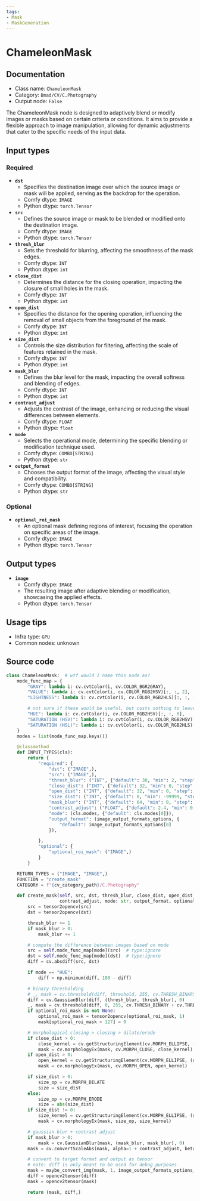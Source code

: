 ```yaml
---
tags:
- Mask
- MaskGeneration
---
```


# ChameleonMask
## Documentation
- Class name: `ChameleonMask`
- Category: `Bmad/CV/C.Photography`
- Output node: `False`

The ChameleonMask node is designed to adaptively blend or modify images or masks based on certain criteria or conditions. It aims to provide a flexible approach to image manipulation, allowing for dynamic adjustments that cater to the specific needs of the input data.
## Input types
### Required
- **`dst`**
    - Specifies the destination image over which the source image or mask will be applied, serving as the backdrop for the operation.
    - Comfy dtype: `IMAGE`
    - Python dtype: `torch.Tensor`
- **`src`**
    - Defines the source image or mask to be blended or modified onto the destination image.
    - Comfy dtype: `IMAGE`
    - Python dtype: `torch.Tensor`
- **`thresh_blur`**
    - Sets the threshold for blurring, affecting the smoothness of the mask edges.
    - Comfy dtype: `INT`
    - Python dtype: `int`
- **`close_dist`**
    - Determines the distance for the closing operation, impacting the closure of small holes in the mask.
    - Comfy dtype: `INT`
    - Python dtype: `int`
- **`open_dist`**
    - Specifies the distance for the opening operation, influencing the removal of small objects from the foreground of the mask.
    - Comfy dtype: `INT`
    - Python dtype: `int`
- **`size_dist`**
    - Controls the size distribution for filtering, affecting the scale of features retained in the mask.
    - Comfy dtype: `INT`
    - Python dtype: `int`
- **`mask_blur`**
    - Defines the blur level for the mask, impacting the overall softness and blending of edges.
    - Comfy dtype: `INT`
    - Python dtype: `int`
- **`contrast_adjust`**
    - Adjusts the contrast of the image, enhancing or reducing the visual differences between elements.
    - Comfy dtype: `FLOAT`
    - Python dtype: `float`
- **`mode`**
    - Selects the operational mode, determining the specific blending or modification technique used.
    - Comfy dtype: `COMBO[STRING]`
    - Python dtype: `str`
- **`output_format`**
    - Chooses the output format of the image, affecting the visual style and compatibility.
    - Comfy dtype: `COMBO[STRING]`
    - Python dtype: `str`
### Optional
- **`optional_roi_mask`**
    - An optional mask defining regions of interest, focusing the operation on specific areas of the image.
    - Comfy dtype: `IMAGE`
    - Python dtype: `torch.Tensor`
## Output types
- **`image`**
    - Comfy dtype: `IMAGE`
    - The resulting image after adaptive blending or modification, showcasing the applied effects.
    - Python dtype: `torch.Tensor`
## Usage tips
- Infra type: `GPU`
- Common nodes: unknown


## Source code
```python
class ChameleonMask:  # wtf would I name this node as?
    mode_func_map = {
        "GRAY": lambda i: cv.cvtColor(i, cv.COLOR_BGR2GRAY),
        "VALUE": lambda i: cv.cvtColor(i, cv.COLOR_RGB2HSV)[:, :, 2],
        "LIGHTNESS": lambda i: cv.cvtColor(i, cv.COLOR_RGB2HLS)[:, :, 1],

        # not sure if these would be useful, but costs nothing to leave them here
        "HUE": lambda i: cv.cvtColor(i, cv.COLOR_RGB2HSV)[:, :, 0],
        "SATURATION (HSV)": lambda i: cv.cvtColor(i, cv.COLOR_RGB2HSV)[:, :, 1],
        "SATURATION (HSL)": lambda i: cv.cvtColor(i, cv.COLOR_RGB2HLS)[:, :, 2],
    }
    modes = list(mode_func_map.keys())

    @classmethod
    def INPUT_TYPES(cls):
        return {
            "required": {
                "dst": ("IMAGE",),
                "src": ("IMAGE",),
                "thresh_blur": ("INT", {"default": 30, "min": 2, "step": 2}),
                "close_dist": ("INT", {"default": 32, "min": 0, "step": 1}),
                "open_dist": ("INT", {"default": 32, "min": 0, "step": 1}),
                "size_dist": ("INT", {"default": 8, "min": -99999, "step": 1}),
                "mask_blur": ("INT", {"default": 64, "min": 0, "step": 2}),
                "contrast_adjust": ("FLOAT", {"default": 2.4, "min": 0, "max": 20, "step": .5}),
                "mode": (cls.modes, {"default": cls.modes[0]}),
                "output_format": (image_output_formats_options, {
                    "default": image_output_formats_options[0]
                }),

            },
            "optional": {
                "optional_roi_mask": ("IMAGE",)
            }
        }

    RETURN_TYPES = ("IMAGE", "IMAGE",)
    FUNCTION = "create_mask"
    CATEGORY = f"{cv_category_path}/C.Photography"

    def create_mask(self, src, dst, thresh_blur, close_dist, open_dist, size_dist, mask_blur,
                    contrast_adjust, mode: str, output_format, optional_roi_mask=None):
        src = tensor2opencv(src)
        dst = tensor2opencv(dst)

        thresh_blur += 1
        if mask_blur > 0:
            mask_blur += 1

        # compute the difference between images based on mode
        src = self.mode_func_map[mode](src)  # type:ignore
        dst = self.mode_func_map[mode](dst)  # type:ignore
        diff = cv.absdiff(src, dst)

        if mode == "HUE":
            diff = np.minimum(diff, 180 - diff)

        # binary thresholding
        # _, mask = cv.threshold(diff, threshold, 255, cv.THRESH_BINARY)
        diff = cv.GaussianBlur(diff, (thresh_blur, thresh_blur), 0)
        _, mask = cv.threshold(diff, 0, 255, cv.THRESH_BINARY + cv.THRESH_OTSU)
        if optional_roi_mask is not None:
            optional_roi_mask = tensor2opencv(optional_roi_mask, 1)
            mask[optional_roi_mask < 127] = 0

        # morphological closing > closing > dilate/erode
        if close_dist > 0:
            close_kernel = cv.getStructuringElement(cv.MORPH_ELLIPSE, (close_dist, close_dist))
            mask = cv.morphologyEx(mask, cv.MORPH_CLOSE, close_kernel)
        if open_dist > 0:
            open_kernel = cv.getStructuringElement(cv.MORPH_ELLIPSE, (open_dist, open_dist))
            mask = cv.morphologyEx(mask, cv.MORPH_OPEN, open_kernel)

        if size_dist > 0:
            size_op = cv.MORPH_DILATE
            size = size_dist
        else:
            size_op = cv.MORPH_ERODE
            size = abs(size_dist)
        if size_dist != 0:
            size_kernel = cv.getStructuringElement(cv.MORPH_ELLIPSE, (size, size))
            mask = cv.morphologyEx(mask, size_op, size_kernel)

        # gaussian blur + contrast adjust
        if mask_blur > 0:
            mask = cv.GaussianBlur(mask, (mask_blur, mask_blur), 0)
        mask = cv.convertScaleAbs(mask, alpha=1 + contrast_adjust, beta=0)  # / 100, beta=0)

        # convert to target format and output as tensor
        # note: diff is only meant to be used for debug purposes
        mask = maybe_convert_img(mask, 1, image_output_formats_options_map[output_format])
        diff = opencv2tensor(diff)
        mask = opencv2tensor(mask)

        return (mask, diff,)

```
